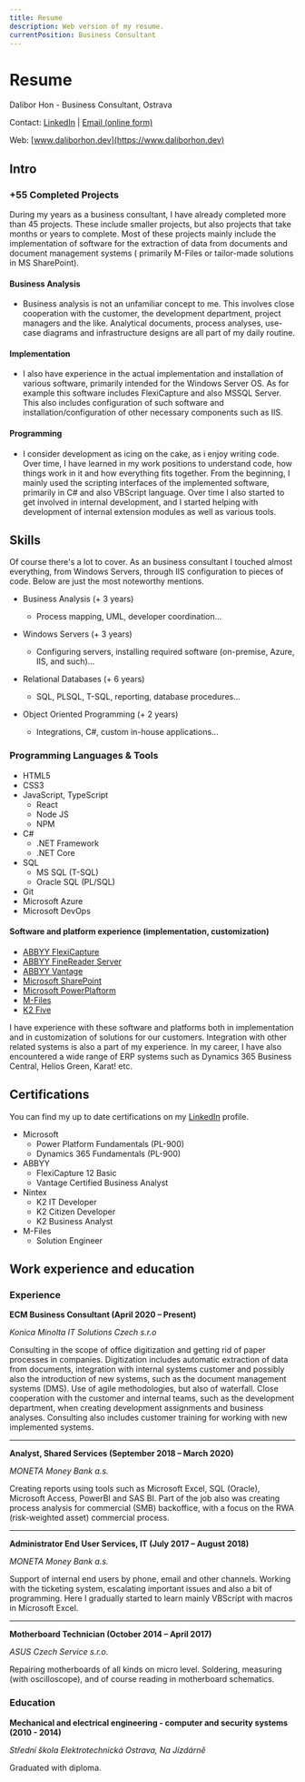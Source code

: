 ```yaml
---
title: Resume
description: Web version of my resume.
currentPosition: Business Consultant
---
```


# Resume
Dalibor Hon - Business Consultant, Ostrava

Contact: [LinkedIn](https://www.linkedin.com/in/dalibor-hon/) | [Email (online form)](https://www.daliborhon.dev/contact) 

Web: [www.daliborhon.dev](https://www.daliborhon.dev)

## Intro

### +55 Completed Projects
During my years as a business consultant, I have already completed more than 45 projects. These include smaller projects, but also projects that take months or years to complete.
Most of these projects mainly include the implementation of software for the extraction of data from documents and document management systems ( primarily M-Files or tailor-made solutions in MS SharePoint).

#### Business Analysis
- Business analysis is not an unfamiliar concept to me. This involves close cooperation with the customer, the development department, project managers and the like.
  Analytical documents, process analyses, use-case diagrams and infrastructure designs are all part of my daily routine.

#### Implementation
- I also have experience in the actual implementation and installation of various software, primarily intended for the Windows Server OS.
  As for example this software includes FlexiCapture and also MSSQL Server. This also includes configuration of such software and installation/configuration of other necessary components such as IIS.

#### Programming
-  I consider development as icing on the cake, as i enjoy writing code. Over time, I have learned in my work positions to understand code, how things work in it and how everything fits together.
   From the beginning, I mainly used the scripting interfaces of the implemented software, primarily in C# and also VBScript language.
   Over time I also started to get involved in internal development, and I started helping with development of internal extension modules as well as various tools.

## Skills
Of course there's a lot to cover. As an business consultant I touched almost everything, from Windows Servers, through IIS configuration to pieces of code.
Below are just the most noteworthy mentions.

- Business Analysis (\+ 3 years)
  - Process mapping, UML, developer coordination...

- Windows Servers (\+ 3 years)
  - Configuring servers, installing required software (on-premise, Azure, IIS, and such)...

- Relational Databases (\+ 6 years)
  - SQL, PLSQL, T-SQL, reporting, database procedures...

- Object Oriented Programming (\+ 2 years)
  - Integrations, C#, custom in-house applications...

### Programming Languages & Tools
- HTML5
- CSS3
- JavaScript, TypeScript
  - React
  - Node JS
  - NPM
- C#
  - .NET Framework
  - .NET Core
- SQL
  - MS SQL (T-SQL)
  - Oracle SQL (PL/SQL)
- Git
- Microsoft Azure
- Microsoft DevOps

#### Software and platform experience (implementation, customization)
-   [ABBYY FlexiCapture](https://www.abbyy.com/flexicapture/)
-   [ABBYY FineReader Server](https://www.abbyy.com/finereader-server/)
-   [ABBYY Vantage](https://www.abbyy.com/vantage/)
-   [Microsoft SharePoint](https://www.microsoft.com/cs-cz/microsoft-365/sharepoint/collaboration)
-   [Microsoft PowerPlaftorm](https://powerplatform.microsoft.com/en-us/)
-   [M-Files](https://www.m-files.com/)
-   [K2 Five](https://www.nintex.com/process-automation/k2-software/)

I have experience with these software and platforms both in implementation and in customization of solutions for our customers. 
Integration with other related systems is also a part of my experience. In my career, I have also encountered a wide range of ERP systems such as Dynamics 365 Business Central, Helios Green, Karat! etc.

## Certifications
You can find my up to date certifications on my [LinkedIn](https://www.linkedin.com/in/dalibor-hon/details/certifications/) profile.

- Microsoft
  - Power Platform Fundamentals (PL-900)
  - Dynamics 365 Fundamentals (PL-900)
- ABBYY
  - FlexiCapture 12 Basic
  - Vantage Certified Business Analyst
- Nintex
  - K2 IT Developer
  - K2 Citizen Developer
  - K2 Business Analyst
- M-Files 
  - Solution Engineer


## Work experience and education

### Experience

**ECM Business Consultant (April 2020 – Present)**

*Konica Minolta IT Solutions Czech s.r.o*

Consulting in the scope of office digitization and getting rid of paper processes in companies. 
Digitization includes automatic extraction of data from documents, integration with internal systems customer and possibly also the 
introduction of new systems, such as the document management systems (DMS). Use of agile methodologies, but also of waterfall. 
Close cooperation with the customer and internal teams, such as the development department, when creating development assignments and business analyses. 
Consulting also includes customer training for working with new implemented systems.

---

**Analyst, Shared Services (September 2018 – March 2020)**

*MONETA Money Bank a.s.*

Creating reports using tools such as Microsoft Excel, SQL (Oracle), Microsoft Access, PowerBI and SAS BI. 
Part of the job also was creating process analysis for commercial (SMB) backoffice, with a focus on the RWA (risk-weighted asset) commercial process.

---

**Administrator End User Services, IT (July 2017 – August 2018)**

*MONETA Money Bank a.s.*

Support of internal end users by phone, email and other channels. Working with the ticketing system, escalating important issues and also a bit of programming. 
Here I gradually started to learn mainly VBScript with macros in Microsoft Excel.

---

**Motherboard Technician (October 2014 – April 2017)**

*ASUS Czech Service s.r.o.*

Repairing motherboards of all kinds on micro level. Soldering, measuring (with oscilloscope), and of course reading in motherboard schematics.

### Education

**Mechanical and electrical engineering - computer and security systems (2010 - 2014)**

*Střední škola Elektrotechnická Ostrava, Na Jízdárně*

Graduated with diploma.
